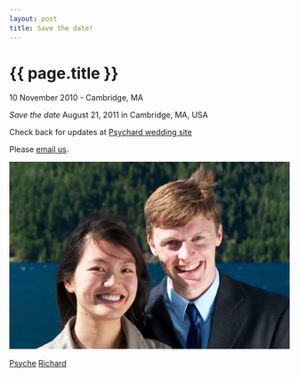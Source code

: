 ```yaml
---
layout: post
title: Save the date!
---
```


{{ page.title }}
================

<p class="meta">10 November 2010 - Cambridge, MA</p>

_Save the date_
August 21, 2011
in
Cambridge, MA, USA

Check back for updates at [Psychard wedding site](http://www.psychard.com/)

Please [email us](mailto:both@psychard.com).

<img src="/images/psychard_wa.jpg" alt="Psychard in Port Angeles, WA"/>


[Psyche](http://www.psycheloui.com/)
[Richard](http://www.richardhenrywest.com/)